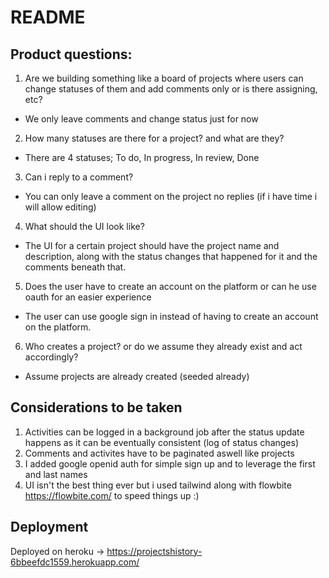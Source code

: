 # README
## Product questions:
1) Are we building something like a board of projects where users can change statuses of them and add comments only or is there assigning, etc?
- We only leave comments and change status just for now
2) How many statuses are there for a project? and what are they?
- There are 4 statuses; To do, In progress, In review, Done
3) Can i reply to a comment?
- You can only leave a comment on the project no replies (if i have time i will allow editing)
4) What should the UI look like?
- The UI for a certain project should have the project name and description, along with the status changes that happened for it and the comments beneath that.
5) Does the user have to create an account on the platform or can he use oauth for an easier experience
- The user can use google sign in instead of having to create an account on the platform.
6) Who creates a project? or do we assume they already exist and act accordingly?
- Assume projects are already created (seeded already)

## Considerations to be taken
1) Activities can be logged in a background job after the status update happens as it can be eventually consistent (log of status changes)
2) Comments and activites have to be paginated aswell like projects
3) I added google openid auth for simple sign up and to leverage the first and last names
4) UI isn't the best thing ever but i used tailwind along with flowbite https://flowbite.com/ to speed things up :)


## Deployment
Deployed on heroku -> https://projectshistory-6bbeefdc1559.herokuapp.com/

